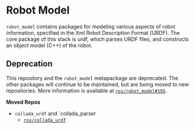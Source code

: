 # Robot Model

`robot_model` contains packages for modeling various aspects of robot information, specified in the Xml Robot Description Format (URDF).
The core package of this stack is urdf, which parses URDF files, and constructs an object model (C++) of the robot.

## Deprecation
This repository and the `robot_model` metapackage are deprecated.
The other packages will continue to be maintained, but are being moved to new repositories.
More information is available at [`ros/robot_model#195`](https://github.com/ros/robot_model/issues/195).

**Moved Repos**

* `collada_urdf` and `collada_parser
    * [`ros/collada_urdf`](https://github.com/ros/collada_urdf)
